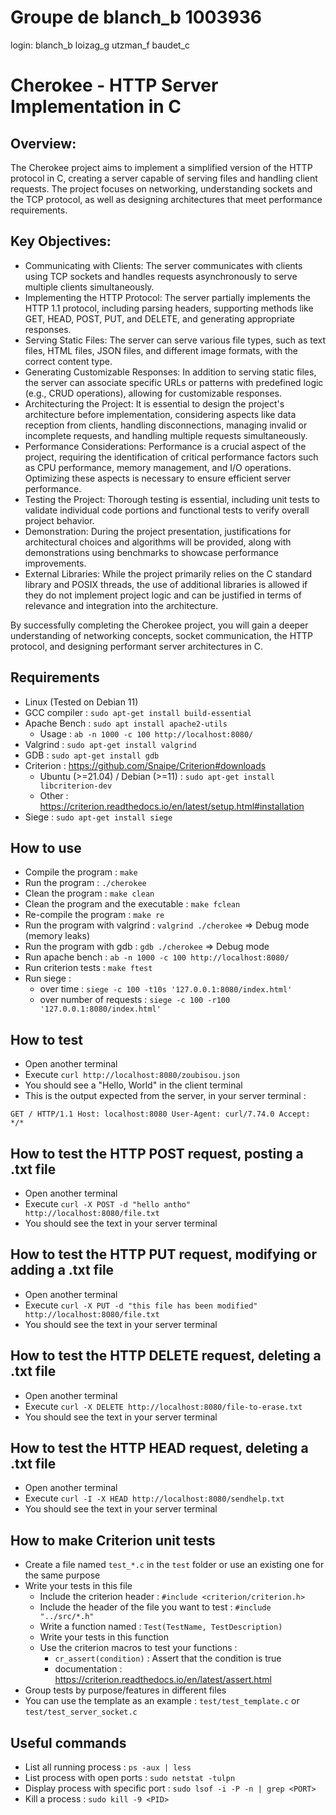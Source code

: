 # Groupe de blanch_b 1003936
login: blanch_b loizag_g utzman_f baudet_c

# Cherokee - HTTP Server Implementation in C

## Overview:
The Cherokee project aims to implement a simplified version of the HTTP protocol in C, creating a server capable of serving files and handling client requests. The project focuses on networking, understanding sockets and the TCP protocol, as well as designing architectures that meet performance requirements.

## Key Objectives:

- Communicating with Clients: The server communicates with clients using TCP sockets and handles requests asynchronously to serve multiple clients simultaneously.
- Implementing the HTTP Protocol: The server partially implements the HTTP 1.1 protocol, including parsing headers, supporting methods like GET, HEAD, POST, PUT, and DELETE, and generating appropriate responses.
- Serving Static Files: The server can serve various file types, such as text files, HTML files, JSON files, and different image formats, with the correct content type.
- Generating Customizable Responses: In addition to serving static files, the server can associate specific URLs or patterns with predefined logic (e.g., CRUD operations), allowing for customizable responses.
- Architecturing the Project: It is essential to design the project's architecture before implementation, considering aspects like data reception from clients, handling disconnections, managing invalid or incomplete requests, and handling multiple requests simultaneously.
- Performance Considerations: Performance is a crucial aspect of the project, requiring the identification of critical performance factors such as CPU performance, memory management, and I/O operations. Optimizing these aspects is necessary to ensure efficient server performance.
- Testing the Project: Thorough testing is essential, including unit tests to validate individual code portions and functional tests to verify overall project behavior.
- Demonstration: During the project presentation, justifications for architectural choices and algorithms will be provided, along with demonstrations using benchmarks to showcase performance improvements.
- External Libraries: While the project primarily relies on the C standard library and POSIX threads, the use of additional libraries is allowed if they do not implement project logic and can be justified in terms of relevance and integration into the architecture.

By successfully completing the Cherokee project, you will gain a deeper understanding of networking concepts, socket communication, the HTTP protocol, and designing performant server architectures in C.

## Requirements
- Linux (Tested on Debian 11)
- GCC compiler : `sudo apt-get install build-essential`
- Apache Bench : `sudo apt install apache2-utils`
    - Usage : `ab -n 1000 -c 100 http://localhost:8080/`
- Valgrind : `sudo apt-get install valgrind`
- GDB : `sudo apt-get install gdb`
- Criterion : https://github.com/Snaipe/Criterion#downloads 
    - Ubuntu (>=21.04) / Debian (>=11) : `sudo apt-get install libcriterion-dev`
    - Other : https://criterion.readthedocs.io/en/latest/setup.html#installation
- Siege : `sudo apt-get install siege`

## How to use
- Compile the program : `make`
- Run the program : `./cherokee`
- Clean the program : `make clean`
- Clean the program and the executable : `make fclean`
- Re-compile the program : `make re`
- Run the program with valgrind : `valgrind ./cherokee` => Debug mode (memory leaks)
- Run the program with gdb : `gdb ./cherokee` => Debug mode
- Run apache bench : `ab -n 1000 -c 100 http://localhost:8080/`
- Run criterion tests : `make ftest`
- Run siege :
    - over time : `siege -c 100 -t10s '127.0.0.1:8080/index.html'`
    - over number of requests : `siege -c 100 -r100 '127.0.0.1:8080/index.html'`

## How to test
- Open another terminal
- Execute `curl http://localhost:8080/zoubisou.json`
- You should see a "Hello, World" in the client terminal
- This is the output expected from the server, in your server terminal :

`GET / HTTP/1.1
Host: localhost:8080
User-Agent: curl/7.74.0
Accept: */*`

## How to test the HTTP POST request, posting a .txt file
- Open another terminal
- Execute `curl -X POST -d "hello antho" http://localhost:8080/file.txt`
- You should see the text in your server terminal

## How to test the HTTP PUT request, modifying or adding a .txt file
- Open another terminal
- Execute `curl -X PUT -d "this file has been modified" http://localhost:8080/file.txt`
- You should see the text in your server terminal

## How to test the HTTP DELETE request, deleting a .txt file
- Open another terminal
- Execute `curl -X DELETE http://localhost:8080/file-to-erase.txt`
- You should see the text in your server terminal

## How to test the HTTP HEAD request, deleting a .txt file
- Open another terminal
- Execute `curl -I -X HEAD http://localhost:8080/sendhelp.txt`
- You should see the text in your server terminal

## How to make Criterion unit tests
- Create a file named `test_*.c` in the `test` folder or use an existing one for the same purpose
- Write your tests in this file
    - Include the criterion header : `#include <criterion/criterion.h>`
    - Include the header of the file you want to test : `#include "../src/*.h"`
    - Write a function named : `Test(TestName, TestDescription)`
    - Write your tests in this function
    - Use the criterion macros to test your functions :
        - `cr_assert(condition)` : Assert that the condition is true
        - documentation : https://criterion.readthedocs.io/en/latest/assert.html
- Group tests by purpose/features in different files
- You can use the template as an example : `test/test_template.c` or `test/test_server_socket.c`

## Useful commands
- List all running process : `ps -aux | less`
- List process with open ports : `sudo netstat -tulpn`
- Display process with specific port : `sudo lsof -i -P -n | grep <PORT>`
- Kill a process : `sudo kill -9 <PID>`